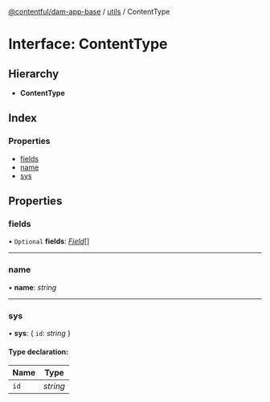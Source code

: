 [@contentful/dam-app-base](../README.md) / [utils](../modules/utils.md) / ContentType

# Interface: ContentType

## Hierarchy

* **ContentType**

## Index

### Properties

* [fields](utils.contenttype.md#fields)
* [name](utils.contenttype.md#name)
* [sys](utils.contenttype.md#sys)

## Properties

### fields

• `Optional` **fields**: [*Field*](utils.field.md)[]

___

### name

• **name**: *string*

___

### sys

• **sys**: { `id`: *string*  }

#### Type declaration:

Name | Type |
------ | ------ |
`id` | *string* |
